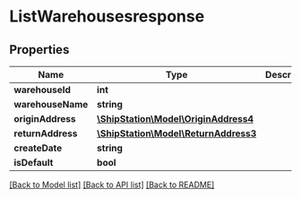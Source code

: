 # ListWarehousesresponse

## Properties
Name | Type | Description | Notes
------------ | ------------- | ------------- | -------------
**warehouseId** | **int** |  | 
**warehouseName** | **string** |  | 
**originAddress** | [**\ShipStation\Model\OriginAddress4**](OriginAddress4.md) |  | 
**returnAddress** | [**\ShipStation\Model\ReturnAddress3**](ReturnAddress3.md) |  | 
**createDate** | **string** |  | 
**isDefault** | **bool** |  | 

[[Back to Model list]](../README.md#documentation-for-models) [[Back to API list]](../README.md#documentation-for-api-endpoints) [[Back to README]](../README.md)


